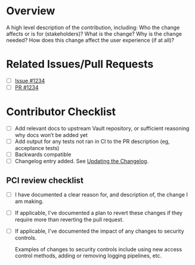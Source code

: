 # Overview
A high level description of the contribution, including:
Who the change affects or is for (stakeholders)?
What is the change?
Why is the change needed?
How does this change affect the user experience (if at all)?

# Related Issues/Pull Requests
- [ ] [Issue #1234](https://github.com/hashicorp/vault/issues/1234)
- [ ] [PR #1234](https://github.com/hashicorp/vault/pr/1234)

# Contributor Checklist
- [ ] Add relevant docs to upstream Vault repository, or sufficient reasoning why docs won’t be added yet
- [ ] Add output for any tests not ran in CI to the PR description (eg, acceptance tests)
- [ ] Backwards compatible
- [ ] Changelog entry added. See [Updating the Changelog](https://github.com/hashicorp/vault-plugin-secrets-openldap/blob/main/README.md#updating-the-changelog).

## PCI review checklist

<!-- heimdall_github_prtemplate:grc-pci_dss-2024-01-05 -->

- [ ] I have documented a clear reason for, and description of, the change I am making.

- [ ] If applicable, I've documented a plan to revert these changes if they require more than reverting the pull request.

- [ ] If applicable, I've documented the impact of any changes to security controls.

  Examples of changes to security controls include using new access control methods, adding or removing logging pipelines, etc.
